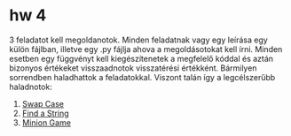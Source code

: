 # hw 4

3 feladatot kell megoldanotok. Minden feladatnak vagy egy leírása egy külön fájlban, illetve egy .py fájlja ahova a megoldásotokat kell írni. Minden esetben egy függvényt kell kiegészítenetek a megfelelő kóddal és aztán bizonyos értékeket visszaadnotok visszatérési értékként.
Bármilyen sorrendben haladhattok a feladatokkal. Viszont talán így a legcélszerűbb haladnotok:

1. [Swap Case](swap_case/description.md)
2. [Find a String](find_a_string/description.md)
3. [Minion Game](minion_game/description.md)

